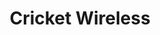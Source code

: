 ---
title: "Cricket Wireless"
url: /chicago/cricket-wireless-south-kedzie-avenue/
shop: mobile phone
---